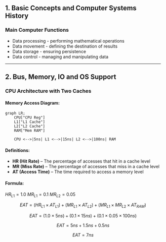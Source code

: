 ## 1. Basic Concepts and Computer Systems History

### Main Computer Functions
- Data processing - performing mathematical operations
- Data movement - defining the destination of results
- Data storage - ensuring persistence
- Data control - managing and manipulating data

---

## 2. Bus, Memory, IO and OS Support

### CPU Architecture with Two Caches  

#### Memory Access Diagram:
```mermaid
graph LR;
    CPU["CPU Reg"]
    L1["L1 Cache"]
    L2["L2 Cache"]
    RAM["Mem RAM"]

    CPU <-->|5ns| L1 <-->|15ns| L2 <-->|100ns| RAM
```

#### Definitions:  
- **HR (Hit Rate)** – The percentage of accesses that hit in a cache level  
- **MR (Miss Rate)** – The percentage of accesses that miss in a cache level  
- **AT (Access Time)** – The time required to access a memory level

#### Formula:

$HR_{L1}=1.0$
$MR_{L1}=0.1$
$MR_{L2}=0.05$

$$
EAT = (HR_{L1} \times AT_{L1}) + (MR_{L1} \times AT_{L2}) + (MR_{L1} \times MR_{L2} \times AT_{RAM})
$$

$$
EAT = (1.0 \times 5ns) + (0.1 \times 15ns) + (0.1 \times 0.05 \times 100ns)
$$

$$
EAT = 5ns + 1.5ns + 0.5ns
$$

$$
EAT = 7ns
$$


